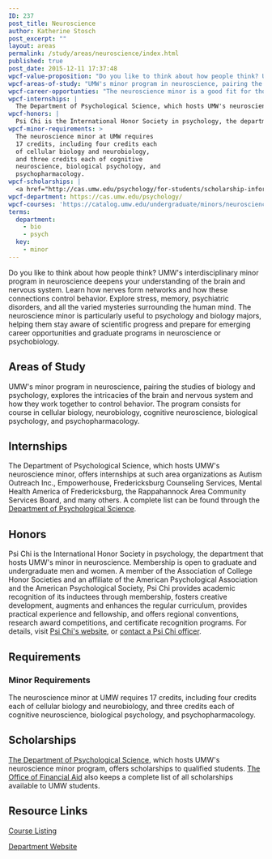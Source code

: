```yaml
---
ID: 237
post_title: Neuroscience
author: Katherine Stosch
post_excerpt: ""
layout: areas
permalink: /study/areas/neuroscience/index.html
published: true
post_date: 2015-12-11 17:37:48
wpcf-value-proposition: "Do you like to think about how people think? UMW's interdisciplinary minor program in neuroscience deepens your understanding of the brain and nervous system. Learn how nerves form networks and how these connections control behavior. Explore stress, memory, psychiatric disorders, and all the varied mysteries surrounding the human mind. The neuroscience minor is particularly useful to psychology and biology majors, helping them stay aware of scientific progress and prepare for emerging career opportunities and graduate programs in neuroscience or psychobiology."
wpcf-areas-of-study: "UMW's minor program in neuroscience, pairing the studies of biology and psychology, explores the intricacies of the brain and nervous system and how they work together to control behavior. The program consists for course in cellular biology, neurobiology, cognitive neuroscience, biological psychology, and psychopharmacology."
wpcf-career-opportunties: "The neuroscience minor is a good fit for those interested in a psychiatric healthcare career, especially psychiatry, pharmachology, psychiatric-mental health nursing, clinical psychology, or cognitive rehabilitation. Advances in neural imaging technology, molecular genetics, and bioinformatics - along with growing interest in psychiatric disorders, traumatic brain and spinal cord injury, and Alzheimer's - is creating growing demand for professionals trained in neuroscience. The study of neuroscience, even without an advanced degree, can lead to a career in pharmaceuticals, health education, forensic science, residential counseling, and many other exciting fields."
wpcf-internships: |
  The Department of Psychological Science, which hosts UMW's neuroscience minor, offers internships at such area organizations as Autism Outreach Inc., Empowerhouse, Fredericksburg Counseling Services, Mental Health America of Fredericksburg, the Rappahannock Area Community Services Board, and many others. A complete list can be found through the <a href="http://cas.umw.edu/psychology/experiential-learning/internships/internship-list/">Department of Psychological Science</a>.
wpcf-honors: |
  Psi Chi is the International Honor Society in psychology, the department that hosts UMW's minor in neuroscience. Membership is open to graduate and undergraduate men and women. A member of the Association of College Honor Societies and an affiliate of the American Psychological Association and the American Psychological Society, Psi Chi provides academic recognition of its inductees through membership, fosters creative development, augments and enhances the regular curriculum, provides practical experience and fellowship, and offers regional conventions, research award competitions, and certificate recognition programs. For details, visit <a href="https://www.psichi.org/">Psi Chi's website</a>, or <a href="mailto:psichiumw@gmail.com">contact a Psi Chi officer</a>.
wpcf-minor-requirements: >
  The neuroscience minor at UMW requires
  17 credits, including four credits each
  of cellular biology and neurobiology,
  and three credits each of cognitive
  neuroscience, biological psychology, and
  psychopharmacology.
wpcf-scholarships: |
  <a href="http://cas.umw.edu/psychology/for-students/scholarship-information/">The Department of Psychological Science</a>, which hosts UMW's neuroscience minor program, offers scholarships to qualified students. <a href="https://www.umw.edu/financialaid/types/scholarship-opportunities/">The Office of Financial Aid</a> also keeps a complete list of all scholarships available to UMW students.
wpcf-department: https://cas.umw.edu/psychology/
wpcf-courses: 'https://catalog.umw.edu/undergraduate/minors/neuroscience/#requirementstext'
terms:
  department:
    - bio
    - psych
  key:
    - minor
---
```


<!-- Types Custom Fields: -->

<!-- value-proposition -->
Do you like to think about how people think? UMW\'s interdisciplinary minor program in neuroscience deepens your understanding of the brain and nervous system. Learn how nerves form networks and how these connections control behavior. Explore stress, memory, psychiatric disorders, and all the varied mysteries surrounding the human mind. The neuroscience minor is particularly useful to psychology and biology majors, helping them stay aware of scientific progress and prepare for emerging career opportunities and graduate programs in neuroscience or psychobiology.
<!-- End value-proposition -->

<!-- areas-of-study -->
## Areas of Study
UMW\'s minor program in neuroscience, pairing the studies of biology and psychology, explores the intricacies of the brain and nervous system and how they work together to control behavior. The program consists for course in cellular biology, neurobiology, cognitive neuroscience, biological psychology, and psychopharmacology.
<!-- End areas-of-study -->

<!-- internships -->
## Internships
The Department of Psychological Science, which hosts UMW\'s neuroscience minor, offers internships at such area organizations as Autism Outreach Inc., Empowerhouse, Fredericksburg Counseling Services, Mental Health America of Fredericksburg, the Rappahannock Area Community Services Board, and many others. A complete list can be found through the [Department of Psychological Science]("http://cas.umw.edu/psychology/experiential-learning/internships/internship-list/").
<!-- End internships -->

<!-- honors -->
## Honors
Psi Chi is the International Honor Society in psychology, the department that hosts UMW\'s minor in neuroscience. Membership is open to graduate and undergraduate men and women. A member of the Association of College Honor Societies and an affiliate of the American Psychological Association and the American Psychological Society, Psi Chi provides academic recognition of its inductees through membership, fosters creative development, augments and enhances the regular curriculum, provides practical experience and fellowship, and offers regional conventions, research award competitions, and certificate recognition programs. For details, visit [Psi Chi\'s website]("https://www.psichi.org/"), or [contact a Psi Chi officer]("mailto:psichiumw@gmail.com").
<!-- End honors -->

<!-- requirements -->
## Requirements

<!-- minor-requirements -->
### Minor Requirements
The neuroscience minor at UMW requires 17 credits, including four credits each of cellular biology and neurobiology, and three credits each of cognitive neuroscience, biological psychology, and psychopharmacology.
<!-- End minor-requirements -->

<!-- End requirements -->

<!-- scholarships -->
## Scholarships
[The Department of Psychological Science]("http://cas.umw.edu/psychology/for-students/scholarship-information/"), which hosts UMW\'s neuroscience minor program, offers scholarships to qualified students. [The Office of Financial Aid]("https://www.umw.edu/financialaid/types/scholarship-opportunities/") also keeps a complete list of all scholarships available to UMW students.
<!-- End scholarships -->

<!-- resource-links -->
## Resource Links

<!-- courses -->
[Course Listing](https://catalog.umw.edu/undergraduate/minors/neuroscience/#requirementstext)

<!-- End courses -->


<!-- department -->
[Department Website](https://cas.umw.edu/psychology/)

<!-- End department -->

<!-- End resource-links -->

<!-- End Types Custom Fields -->